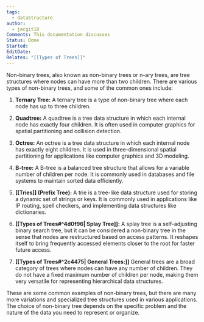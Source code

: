 ```yaml
---
tags:
  - dataStructure
author:
  - jacgit18
Comments: This documentation discusses
Status: Done
Started: 
EditDate: 
Relates: "[[Types of Trees]]"
---
```

Non-binary trees, also known as non-binary trees or n-ary trees, are tree structures where nodes can have more than two children. There are various types of non-binary trees, and some of the common ones include:  
  
1. **Ternary Tree:** A ternary tree is a type of non-binary tree where each node has up to three children.  
  
2. **Quadtree:** A quadtree is a tree data structure in which each internal node has exactly four children. It is often used in computer graphics for spatial partitioning and collision detection.  
  
3. **Octree:** An octree is a tree data structure in which each internal node has exactly eight children. It is used in three-dimensional spatial partitioning for applications like computer graphics and 3D modeling.  
  
4. **B-tree:** A B-tree is a balanced tree structure that allows for a variable number of children per node. It is commonly used in databases and file systems to maintain sorted data efficiently.  
  
5. **[[Tries]] (Prefix Tree):** A trie is a tree-like data structure used for storing a dynamic set of strings or keys. It is commonly used in applications like IP routing, spell checkers, and implementing data structures like dictionaries.  
  
6. **[[Types of Trees#^4d0f96| Splay Tree]]:** A splay tree is a self-adjusting binary search tree, but it can be considered a non-binary tree in the sense that nodes are restructured based on access patterns. It reshapes itself to bring frequently accessed elements closer to the root for faster future access.  
  
7. **[[Types of Trees#^2c4475| General Trees:]]** General trees are a broad category of trees where nodes can have any number of children. They do not have a fixed maximum number of children per node, making them very versatile for representing hierarchical data structures.  
  
These are some common examples of non-binary trees, but there are many more variations and specialized tree structures used in various applications. The choice of non-binary tree depends on the specific problem and the nature of the data you need to represent or organize.